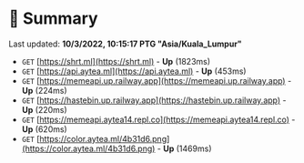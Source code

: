 # 📖 Summary
Last updated: **10/3/2022, 10:15:17 PTG "Asia/Kuala_Lumpur"**

- `GET` [https://shrt.ml](https://shrt.ml) - **Up** (1823ms)
- `GET` [https://api.aytea.ml](https://api.aytea.ml) - **Up** (453ms)
- `GET` [https://memeapi.up.railway.app](https://memeapi.up.railway.app) - **Up** (224ms)
- `GET` [https://hastebin.up.railway.app](https://hastebin.up.railway.app) - **Up** (220ms)
- `GET` [https://memeapi.aytea14.repl.co](https://memeapi.aytea14.repl.co) - **Up** (620ms)
- `GET` [https://color.aytea.ml/4b31d6.png](https://color.aytea.ml/4b31d6.png) - **Up** (1469ms)
